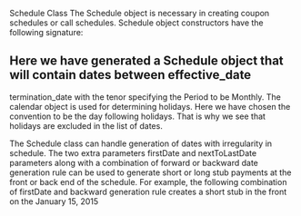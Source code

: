 Schedule Class
The Schedule object is necessary in creating coupon schedules or call schedules. Schedule object constructors have the following signature:

## Here we have generated a Schedule object that will contain dates between effective_date

termination_date with the tenor specifying the Period to be Monthly. The calendar object is
used for determining holidays. Here we have chosen the convention to be the day following holidays.
That is why we see that holidays are excluded in the list of dates.
    
The Schedule class can handle generation of dates with irregularity in schedule. The two extra
parameters firstDate and nextToLastDate parameters along with a combination of forward or
backward date generation rule can be used to generate short or long stub payments at the front
or back end of the schedule. For example, the following combination of firstDate and backward
generation rule creates a short stub in the front on the January 15, 2015
